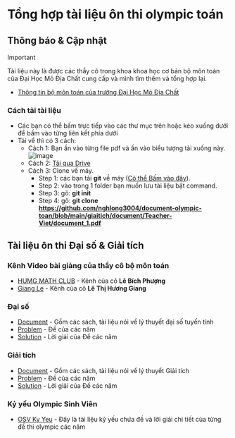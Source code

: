 # Tổng hợp tài liệu ôn thi olympic toán

## Thông báo & Cập nhật

> [!IMPORTANT]  
> Tài liệu này là được các thầy cô trong khoa khoa học cơ bản bộ môn toán của Đại Học Mỏ Địa Chất cung cấp và mình tìm thêm và tổng hợp lại.

- [Thông tin bộ môn toán của trường Đại Học Mỏ Địa Chất](https://humg.edu.vn/gioi-thieu/co-cau-to-chuc/cac-khoa/Pages/khoa-khoa-hoc-co-ban.aspx?CateID=118)

### Cách tải tài liệu
- Các bạn có thể bấm trực tiếp vào các thư mục trên hoặc kéo xuống dưới để bấm vào từng liên kết phía dưới
- Tải về thì có 3 cách:
	+ Cách 1: Bạn ấn vào từng file pdf và ấn vào biểu tượng tải xuống này. ![image](https://github.com/user-attachments/assets/e3f384ed-013a-4e56-bb2b-3f62084341f6)
	+ Cách 2: [Tải qua Drive](https://drive.google.com/drive/folders/1772GivsweB5vNU2AqAdEQrMuz0jN8A72?hl=vi)
	+ Cách 3: Clone về máy.
		+ Step 1: các bạn tải **git** về máy ([Có thể Bấm vào đây](https://git-scm.com/downloads)).
		+ Step 2: vào trong 1 folder bạn muốn lưu tài liệu bật command.
		+ Step 3: gõ: **git init**
		+ Step 4: gõ:  **git clone** **https://github.com/nghlong3004/document-olympic-toan/blob/main/giaitich/document/Teacher-Viet/document_1.pdf**

## Tài liệu ôn thi Đại số & Giải tích 

### Kênh Video bài giảng của thầy cô bộ môn toán
- [HUMG MATH CLUB](https://www.youtube.com/@PHUONGLEBICH-fb1yr) - Kênh của cô **Lê Bích Phượng**
- [Giang Le](https://www.youtube.com/@GiangLe-zk3sf) - Kênh của cô **Lê Thị Hương Giang**

### Đại số
- [Document](https://github.com/nghlong3004/document-olympic-toan/tree/main/daiso/document) - Gồm các sách, tài liệu nói về lý thuyết đại số tuyến tính
- [Problem](https://github.com/nghlong3004/document-olympic-toan/tree/main/daiso/problem) - Đề của các năm
- [Solution](https://github.com/nghlong3004/document-olympic-toan/tree/main/daiso/solution) - Lời giải của Đề các năm

### Giải tích
- [Document](https://github.com/nghlong3004/document-olympic-toan/tree/main/giaitich/document) - Gồm các sách, tài liệu nói về lý thuyết Giải tích
- [Problem](https://github.com/nghlong3004/document-olympic-toan/tree/main/giaitich/problem) - Đề của các năm
- [Solution](https://github.com/nghlong3004/document-olympic-toan/tree/main/giaitich/solution) - Lời giải của Đề các năm

### Kỷ yếu Olympic Sinh Viên
- [OSV Ky Yeu](https://github.com/nghlong3004/document-olympic-toan/tree/main/osv_ky_yeu) - Đây là tài liệu kỷ yếu chứa đề và lời giải chi tiết của từng đề thi olympic các năm